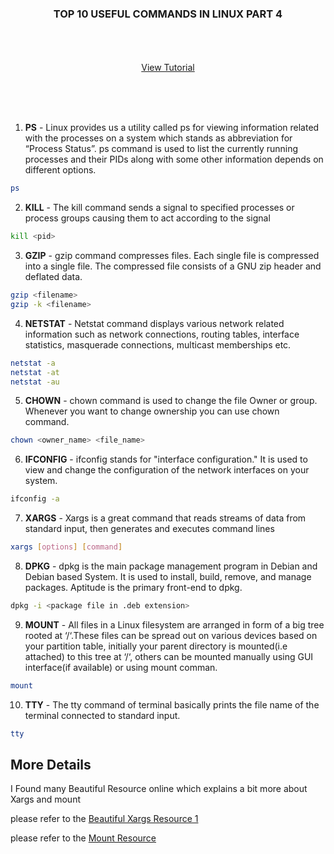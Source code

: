 <p align="center">
  <h3 align="center">TOP 10 USEFUL COMMANDS IN LINUX PART 4</h3>

  <p align="center">
    <br />
    <br />
    <br />
    <a href="https://youtu.be/GrvrBXXmSLs">View Tutorial</a>
  </p>
</p>


<br />
<br />
<br />

1. **PS** - Linux provides us a utility called ps for viewing information related with the processes on a system which stands as abbreviation for “Process Status”. ps command is used to list the currently running processes and their PIDs along with some other information depends on different options. 
  ```sh
  ps
  ```
2. **KILL** - The kill command sends a signal to specified processes or process groups causing them to act according to the signal
  ```sh
  kill <pid>
  ```
3. **GZIP** - gzip command compresses files. Each single file is compressed into a single file. The compressed file consists of a GNU zip header and deflated data. 
  ```sh
  gzip <filename>
  gzip -k <filename>
  ```
4. **NETSTAT** - Netstat command displays various network related information such as network connections, routing tables, interface statistics, masquerade connections, multicast memberships etc.
  ```sh
  netstat -a
  netstat -at
  netstat -au
  ```
5. **CHOWN** - chown command is used to change the file Owner or group. Whenever you want to change ownership you can use chown command.
  ```sh
  chown <owner_name> <file_name>
  ```
6. **IFCONFIG** - ifconfig stands for "interface configuration." It is used to view and change the configuration of the network interfaces on your system.
  ```sh
  ifconfig -a
  ```
7. **XARGS** - Xargs is a great command that reads streams of data from standard input, then generates and executes command lines
  ```sh
  xargs [options] [command]
  ```
8. **DPKG** - dpkg is the main package management program in Debian and Debian based System. It is used to install, build, remove, and manage packages. Aptitude is the primary front-end to dpkg.
  ```sh
  dpkg -i <package file in .deb extension>
  ```
9. **MOUNT** - All files in a Linux filesystem are arranged in form of a big tree rooted at ‘/‘.These files can be spread out on various devices based on your partition table, initially your parent directory is mounted(i.e attached) to this tree at ‘/‘, others can be mounted manually using GUI interface(if available) or using mount comman.
  ```sh
  mount
  ```
10. **TTY** - The tty command of terminal basically prints the file name of the terminal connected to standard input. 
  ```sh
  tty
  ```

<!-- USAGE EXAMPLES -->
## More Details

I Found many Beautiful Resource online which explains a bit more about Xargs and mount 

 please refer to the [Beautiful Xargs Resource 1](https://www.tecmint.com/xargs-command-examples/)
 
 
  please refer to the [Mount Resource](https://linuxize.com/post/how-to-mount-and-unmount-file-systems-in-linux/)
